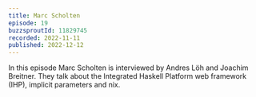 ```yaml
---
title: Marc Scholten
episode: 19
buzzsproutId: 11829745
recorded: 2022-11-11
published: 2022-12-12
---
```

In this episode Marc Scholten is interviewed by Andres Löh and Joachim
Breitner. They talk about the Integrated Haskell Platform web framework (IHP),
implicit parameters and nix.
